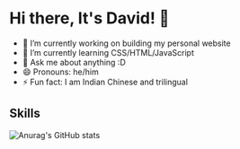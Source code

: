 # Hi there, It's David! 👋

- 🔭 I’m currently working on building my personal website
- 🌱 I’m currently learning CSS/HTML/JavaScript
- 💬 Ask me about anything :D
- 😄 Pronouns: he/him
- ⚡ Fun fact: I am Indian Chinese and trilingual

## Skills 

![Anurag's GitHub stats](https://github-readme-stats.vercel.app/api?username=DavidMysteriousLi&show_icons=true&theme=highcontrast)

